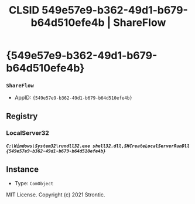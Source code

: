 ﻿---
title: "CLSID 549e57e9-b362-49d1-b679-b64d510efe4b | ShareFlow"
excerpt: What is COM-Object CLSID 549e57e9-b362-49d1-b679-b64d510efe4b?
---

# {549e57e9-b362-49d1-b679-b64d510efe4b}

### `ShareFlow`
* AppID: `{549e57e9-b362-49d1-b679-b64d510efe4b}`

## Registry


### LocalServer32

##### `C:\Windows\System32\rundll32.exe shell32.dll,SHCreateLocalServerRunDll {549e57e9-b362-49d1-b679-b64d510efe4b}`

## Instance

* Type: `ComObject`

MIT License. Copyright (c) 2021 Strontic.


